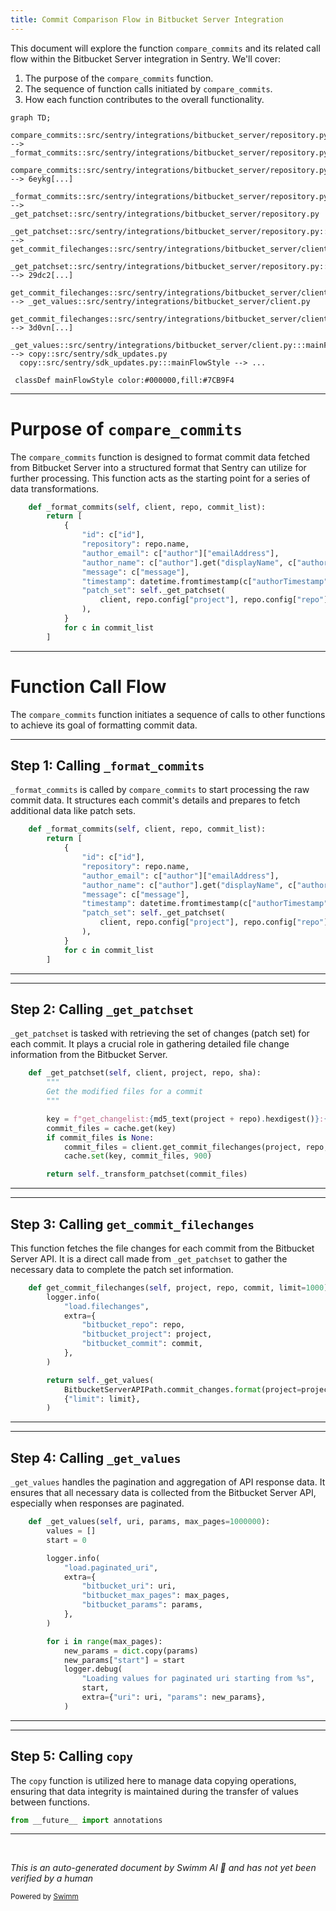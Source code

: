 ```yaml
---
title: Commit Comparison Flow in Bitbucket Server Integration
---
```

This document will explore the function `compare_commits` and its related call flow within the Bitbucket Server integration in Sentry. We'll cover:

1. The purpose of the `compare_commits` function.
2. The sequence of function calls initiated by `compare_commits`.
3. How each function contributes to the overall functionality.

```mermaid
graph TD;
  compare_commits::src/sentry/integrations/bitbucket_server/repository.py:::mainFlowStyle --> _format_commits::src/sentry/integrations/bitbucket_server/repository.py
  compare_commits::src/sentry/integrations/bitbucket_server/repository.py:::mainFlowStyle --> 6eykg[...]
  _format_commits::src/sentry/integrations/bitbucket_server/repository.py:::mainFlowStyle --> _get_patchset::src/sentry/integrations/bitbucket_server/repository.py
  _get_patchset::src/sentry/integrations/bitbucket_server/repository.py:::mainFlowStyle --> get_commit_filechanges::src/sentry/integrations/bitbucket_server/client.py
  _get_patchset::src/sentry/integrations/bitbucket_server/repository.py:::mainFlowStyle --> 29dc2[...]
  get_commit_filechanges::src/sentry/integrations/bitbucket_server/client.py:::mainFlowStyle --> _get_values::src/sentry/integrations/bitbucket_server/client.py
  get_commit_filechanges::src/sentry/integrations/bitbucket_server/client.py:::mainFlowStyle --> 3d0vn[...]
  _get_values::src/sentry/integrations/bitbucket_server/client.py:::mainFlowStyle --> copy::src/sentry/sdk_updates.py
  copy::src/sentry/sdk_updates.py:::mainFlowStyle --> ...

 classDef mainFlowStyle color:#000000,fill:#7CB9F4
```

<SwmSnippet path="/src/sentry/integrations/bitbucket_server/repository.py" line="87">

---

# Purpose of `compare_commits`

The `compare_commits` function is designed to format commit data fetched from Bitbucket Server into a structured format that Sentry can utilize for further processing. This function acts as the starting point for a series of data transformations.

```python
    def _format_commits(self, client, repo, commit_list):
        return [
            {
                "id": c["id"],
                "repository": repo.name,
                "author_email": c["author"]["emailAddress"],
                "author_name": c["author"].get("displayName", c["author"]["name"]),
                "message": c["message"],
                "timestamp": datetime.fromtimestamp(c["authorTimestamp"] / 1000, timezone.utc),
                "patch_set": self._get_patchset(
                    client, repo.config["project"], repo.config["repo"], c["id"]
                ),
            }
            for c in commit_list
        ]
```

---

</SwmSnippet>

# Function Call Flow

The `compare_commits` function initiates a sequence of calls to other functions to achieve its goal of formatting commit data.

<SwmSnippet path="/src/sentry/integrations/bitbucket_server/repository.py" line="87">

---

## Step 1: Calling `_format_commits`

`_format_commits` is called by `compare_commits` to start processing the raw commit data. It structures each commit's details and prepares to fetch additional data like patch sets.

```python
    def _format_commits(self, client, repo, commit_list):
        return [
            {
                "id": c["id"],
                "repository": repo.name,
                "author_email": c["author"]["emailAddress"],
                "author_name": c["author"].get("displayName", c["author"]["name"]),
                "message": c["message"],
                "timestamp": datetime.fromtimestamp(c["authorTimestamp"] / 1000, timezone.utc),
                "patch_set": self._get_patchset(
                    client, repo.config["project"], repo.config["repo"], c["id"]
                ),
            }
            for c in commit_list
        ]
```

---

</SwmSnippet>

<SwmSnippet path="/src/sentry/integrations/bitbucket_server/repository.py" line="121">

---

## Step 2: Calling `_get_patchset`

`_get_patchset` is tasked with retrieving the set of changes (patch set) for each commit. It plays a crucial role in gathering detailed file change information from the Bitbucket Server.

```python
    def _get_patchset(self, client, project, repo, sha):
        """
        Get the modified files for a commit
        """

        key = f"get_changelist:{md5_text(project + repo).hexdigest()}:{sha}"
        commit_files = cache.get(key)
        if commit_files is None:
            commit_files = client.get_commit_filechanges(project, repo, sha)
            cache.set(key, commit_files, 900)

        return self._transform_patchset(commit_files)
```

---

</SwmSnippet>

<SwmSnippet path="/src/sentry/integrations/bitbucket_server/client.py" line="196">

---

## Step 3: Calling `get_commit_filechanges`

This function fetches the file changes for each commit from the Bitbucket Server API. It is a direct call made from `_get_patchset` to gather the necessary data to complete the patch set information.

```python
    def get_commit_filechanges(self, project, repo, commit, limit=1000):
        logger.info(
            "load.filechanges",
            extra={
                "bitbucket_repo": repo,
                "bitbucket_project": project,
                "bitbucket_commit": commit,
            },
        )

        return self._get_values(
            BitbucketServerAPIPath.commit_changes.format(project=project, repo=repo, commit=commit),
            {"limit": limit},
        )
```

---

</SwmSnippet>

<SwmSnippet path="/src/sentry/integrations/bitbucket_server/client.py" line="211">

---

## Step 4: Calling `_get_values`

`_get_values` handles the pagination and aggregation of API response data. It ensures that all necessary data is collected from the Bitbucket Server API, especially when responses are paginated.

```python
    def _get_values(self, uri, params, max_pages=1000000):
        values = []
        start = 0

        logger.info(
            "load.paginated_uri",
            extra={
                "bitbucket_uri": uri,
                "bitbucket_max_pages": max_pages,
                "bitbucket_params": params,
            },
        )

        for i in range(max_pages):
            new_params = dict.copy(params)
            new_params["start"] = start
            logger.debug(
                "Loading values for paginated uri starting from %s",
                start,
                extra={"uri": uri, "params": new_params},
            )
```

---

</SwmSnippet>

<SwmSnippet path="/src/sentry/sdk_updates.py" line="1">

---

## Step 5: Calling `copy`

The `copy` function is utilized here to manage data copying operations, ensuring that data integrity is maintained during the transfer of values between functions.

```python
from __future__ import annotations
```

---

</SwmSnippet>

&nbsp;

*This is an auto-generated document by Swimm AI 🌊 and has not yet been verified by a human*

<SwmMeta version="3.0.0" repo-id="Z2l0aHViJTNBJTNBc2VudHJ5JTNBJTNBZ2V0c2VudHJ5" repo-name="sentry"><sup>Powered by [Swimm](/)</sup></SwmMeta>
